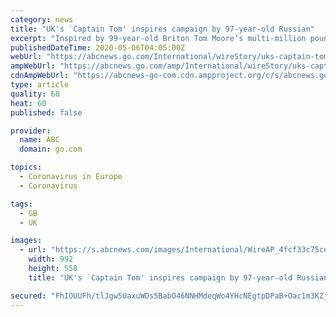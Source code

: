 ```yaml
---
category: news
title: "UK's `Captain Tom' inspires campaign by 97-year-old Russian"
excerpt: "Inspired by 99-year-old Briton Tom Moore’s multi-million pound charity walk, a Russian fellow World War II veteran has launched her own effort to gather contributions for the families of doctors and n"
publishedDateTime: 2020-05-06T04:05:00Z
webUrl: "https://abcnews.go.com/International/wireStory/uks-captain-tom-inspires-campaign-97-year-russian-70526632"
ampWebUrl: "https://abcnews.go.com/amp/International/wireStory/uks-captain-tom-inspires-campaign-97-year-russian-70526632"
cdnAmpWebUrl: "https://abcnews-go-com.cdn.ampproject.org/c/s/abcnews.go.com/amp/International/wireStory/uks-captain-tom-inspires-campaign-97-year-russian-70526632"
type: article
quality: 60
heat: 60
published: false

provider:
  name: ABC
  domain: go.com

topics:
  - Coronavirus in Europe
  - Coronavirus

tags:
  - GB
  - UK

images:
  - url: "https://s.abcnews.com/images/International/WireAP_4fcf33c75cdc4db2ba7fdf91464dba21_16x9_992.jpg"
    width: 992
    height: 558
    title: "UK's `Captain Tom' inspires campaign by 97-year-old Russian"

secured: "FhIOUUFh/tlJgw5UaxuWDs5BabO46NNHMdeqWo4YHcNEgtpDPaB+Oac1m3KZjrFPT9J0zamw3M7rQ/arPJH4eZerGZcawPFQHuh86tFLNE6YVt/dOFrgnr4A5OK1hfsGZX6DlzR3xS4/gpv8XaedR2J8fo29W9O5e/6FtrYnr60te3J8zdwNdwbDnwS7us+dGX8dmVChpWCKvfrfqBymn35jSnjrI4qv4ahZz/yeqVGWEDk+tNYr0iW7K073FUKv0XDyB6dFnsi51EFPLyjnbupNqhwWNoDpmfiPPg/mIxlPChxxDQD6p9//uqmCHCKs;dCA6FPfmXMLCCqGTf1G9Dw=="
---
```


